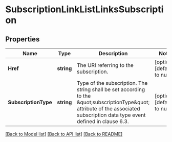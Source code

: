 # SubscriptionLinkListLinksSubscription

## Properties
Name | Type | Description | Notes
------------ | ------------- | ------------- | -------------
**Href** | **string** | The URI referring to the subscription. | [optional] [default to null]
**SubscriptionType** | **string** | Type of the subscription. The string shall be set according to the \&quot;subscriptionType\&quot; attribute of the associated subscription data type event defined in clause 6.3. | [optional] [default to null]

[[Back to Model list]](../README.md#documentation-for-models) [[Back to API list]](../README.md#documentation-for-api-endpoints) [[Back to README]](../README.md)

